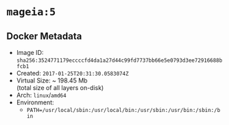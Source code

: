 # `mageia:5`

## Docker Metadata

- Image ID: `sha256:3524771179eccccfd4da1a27d44c99fd7737bb66e5e0793d3ee72916688bfcb1`
- Created: `2017-01-25T20:31:30.0583074Z`
- Virtual Size: ~ 198.45 Mb  
  (total size of all layers on-disk)
- Arch: `linux`/`amd64`
- Environment:
  - `PATH=/usr/local/sbin:/usr/local/bin:/usr/sbin:/usr/bin:/sbin:/bin`

